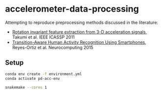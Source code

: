 # accelerometer-data-processing

Attempting to reproduce preprocessing methods discussed in the literature:
- [Rotation invariant feature extraction from 3-D acceleration signals](http://doi.org/10.1109/ICASSP.2011.5947150), Takumi et al. IEEE ICASSP 2011
- [Transition-Aware Human Activity Recognition Using Smartphones](http://archive.ics.uci.edu/ml/datasets/Smartphone-Based+Recognition+of+Human+Activities+and+Postural+Transitions), Reyes-Ortiz et al. Neurocomputing 2015

## Setup

```sh
conda env create -f environment.yml
conda activate pd-acc-env
```

```sh
snakemake --cores 1
```